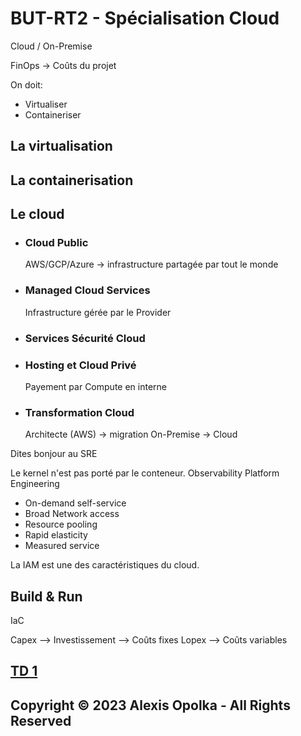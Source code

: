 # BUT-RT2 - Spécialisation Cloud

Cloud / On-Premise

FinOps -> Coûts du projet

On doit:

- Virtualiser
- Containeriser

## La virtualisation

## La containerisation

## Le cloud

- ### Cloud Public

  AWS/GCP/Azure -> infrastructure partagée par tout le monde

- ### Managed Cloud Services

  Infrastructure gérée par le Provider

- ### Services Sécurité Cloud

- ### Hosting et Cloud Privé

  Payement par Compute en interne

- ### Transformation Cloud

  Architecte (AWS) -> migration On-Premise -> Cloud

Dites bonjour au SRE

Le kernel n'est pas porté par le conteneur.
Observability
Platform Engineering

- On-demand self-service
- Broad Network access
- Resource pooling
- Rapid elasticity
- Measured service

La IAM est une des caractéristiques du cloud.

## Build & Run

IaC

Capex --> Investissement --> Coûts fixes
Lopex --> Coûts variables

## [TD 1](./cloud-td1.md)

## Copyright &copy; 2023 Alexis Opolka - All Rights Reserved

